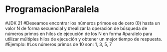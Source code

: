 # ProgramacionParalela
#JDK 21
#Deseamos encontrar los números primos es de cero (0) hasta un valor N de forma secuencial y
#realizar la operación de búsqueda de números primos en hilos de ejecución de los N en forma
#paralelo para utilizar múltiples hilos de ejecución y obtener un mejor tiempo de respuesta.
#Ejemplo:
#Los números primos de 10 son: 1, 3, 5, 7